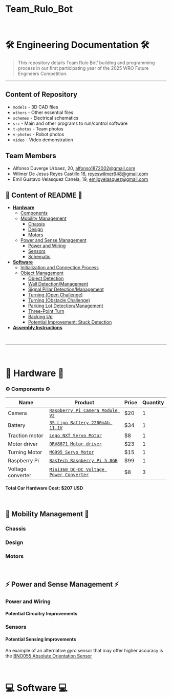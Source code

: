# Team_Rulo_Bot
&nbsp;

🛠️ Engineering Documentation 🛠️
======

> This repository details Team Rulo Bot’ building and programming process in our first participating year of the 2025 WRO Future Engineers Competition.
&nbsp; 

---

## Content of Repository 
* `models` - 3D CAD files
* `others` - Other essential files
* `schemes` - Electrical schematics
* `src` - Main and other programs to run/control software
* `t-photos` - Team photos
* `v-photos` - Robot photos
* `video` - Video demonstration
&nbsp; 

Team Members
---

* Alfonso Duverge Urbaez, 20, alfonso1872002@gmail.com
* Wilmer De Jesus Reyes Castillo 18, reyeswilmer648@gmail.com
* Emil Gustavo Velasquez Canela, 19, emilgvelasquez@gmail.com



## 📖 Content of README 📖
* **[Hardware](#-hardware-)**
  * [Components](#%EF%B8%8F-components-%EF%B8%8F)
  * [Mobility Management](#-mobility-management-)
    * [Chassis](#chassis)
    * [Design](#design)
    * [Motors](#motors)
  * [Power and Sense Management](#-power-and-sense-management-)
    * [Power and Wiring](#power-and-wiring)
    * [Sensors](#sensors)
    * [Schematic](#schematic)
* **[Software](#-software-)**
  * [Initialization and Connection Process](#-initialization-and-connection-process-)
  * [Object Management](#object-management)
    *  [Object Detection](#object-detection--open-challenge--obstacle-challenge-)
    *  [Wall Detection/Management](#wall-detectionmanagement--open-challenge--obstacle-challenge-)
    *  [Signal Pillar Detection/Management](#signal-pillar-detectionmanagement--obstacle-challenge-)
    *  [Turning (Open Challenge)](#turning--open-challenge-)
    *  [Turning (Obstacle Challenge)](#turning--obstacle-challenge-)
    *  [Parking Lot Detection/Management](#parking-lot-detectionmanagement--obstacle-challenge-)
    *  [Three-Point Turn](#three-point-turn--obstacle-challenge-)
    *  [Backing Up](#backing-up--obstacle-challenge-)
    *  [Potential Improvement: Stuck Detection](#potential-improvement-stuck-detection--open-challenge--obstacle-challenge-)
* **[Assembly Instructions](#-complete-assembly-instructions-)**
  
&nbsp;

---

&nbsp;

🤖 Hardware 🤖
===


### ⚙️ Components ⚙️

| Name | Product | Price | Quantity |
| ----------- | ----------- | ----------- | ----------- |
| Camera | [`Raspberry Pi Camera Module V2`](https://a.co/d/9sWVjcM) | $20 | 1 |
| Battery | [`3S Lipo Battery 2200mAh 11.1V`](https://a.co/d/3V4ITBv) | $34 | 1 |
| Traction motor | [`Lego NXT Servo Motor`](https://ebay.us/m/edWc1H) | $8 | 1 |
| Motor driver | [`DRV8871 Motor driver`](https://a.co/d/99h8can) | $23 | 1 |
| Turning Motor | [`MG995 Servo Motor`](https://a.co/d/fiWS9WQ) | $15 | 1 |
| Raspberry Pi | [`RasTech Raspberry Pi 5 8GB`](https://a.co/d/0iE3Rae) | $99 | 1 |
| Voltage converter | [`Mini360 DC-DC Voltage Power Converter`](https://a.co/d/gaePhae) | $8 | 3 |

**Total Car Hardware Cost: $207 USD**


&nbsp;

🚗 Mobility Management 🚗
---

### Chassis


### Design 



### Motors




&nbsp;

⚡ Power and Sense Management ⚡
---

### Power and Wiring


#### Potential Circuitry Improvements

### Sensors



#### Potential Sensing Improvements

An example of an alternative gyro sensor that may offer higher accuracy is the [BNO055 Absolute Orientation Sensor](https://www.pishop.ca/product/adafruit-9-dof-absolute-orientation-imu-fusion-breakout-bno055/)

&nbsp;

💻 Software 💻
===
  





&nbsp;
   
     
